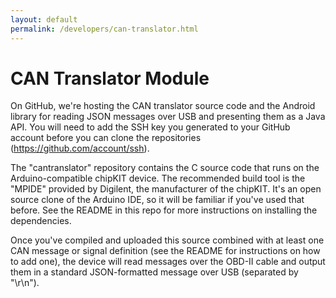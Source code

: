 ```yaml
---
layout: default
permalink: /developers/can-translator.html
---
```


CAN Translator Module
=============

On GitHub, we're hosting the CAN translator source code and the Android library
for reading JSON messages over USB and presenting them as a Java API. You will
need to add the SSH key you generated to your GitHub account before you can
clone the repositories (https://github.com/account/ssh).

The "cantranslator" repository contains the C source code that runs on the
Arduino-compatible chipKIT device. The recommended build tool is the "MPIDE"
provided by Digilent, the manufacturer of the chipKIT. It's an open source clone
of the Arduino IDE, so it will be familiar if you've used that before. See the
README in this repo for more instructions on installing the dependencies.

Once you've compiled and uploaded this source combined with at least one CAN
message or signal definition (see the README for instructions on how to add
one), the device will read messages over the OBD-II cable and output them in a
standard JSON-formatted message over USB (separated by "\r\n").

